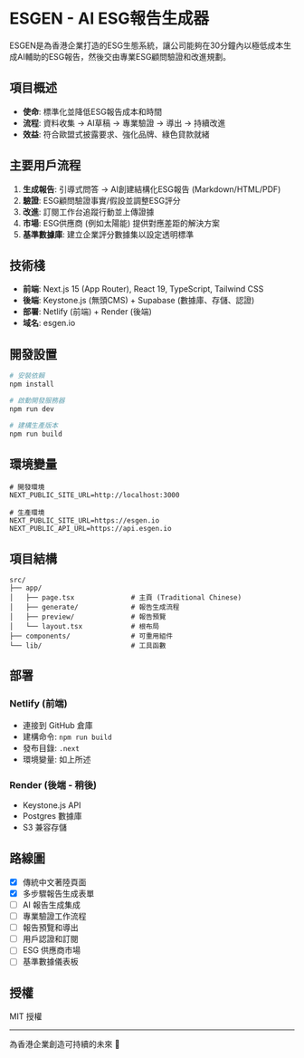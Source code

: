 # ESGEN - AI ESG報告生成器

ESGEN是為香港企業打造的ESG生態系統，讓公司能夠在30分鐘內以極低成本生成AI輔助的ESG報告，然後交由專業ESG顧問驗證和改進規劃。

## 項目概述

- **使命**: 標準化並降低ESG報告成本和時間
- **流程**: 資料收集 → AI草稿 → 專業驗證 → 導出 → 持續改進
- **效益**: 符合歐盟式披露要求、強化品牌、綠色貸款就緒

## 主要用戶流程

1. **生成報告**: 引導式問答 → AI創建結構化ESG報告 (Markdown/HTML/PDF)
2. **驗證**: ESG顧問驗證事實/假設並調整ESG評分
3. **改進**: 訂閱工作台追蹤行動並上傳證據
4. **市場**: ESG供應商 (例如太陽能) 提供對應差距的解決方案
5. **基準數據庫**: 建立企業評分數據集以設定透明標準

## 技術棧

- **前端**: Next.js 15 (App Router), React 19, TypeScript, Tailwind CSS
- **後端**: Keystone.js (無頭CMS) + Supabase (數據庫、存儲、認證)
- **部署**: Netlify (前端) + Render (後端)
- **域名**: esgen.io

## 開發設置

```bash
# 安裝依賴
npm install

# 啟動開發服務器
npm run dev

# 建構生產版本
npm run build
```

## 環境變量

```env
# 開發環境
NEXT_PUBLIC_SITE_URL=http://localhost:3000

# 生產環境
NEXT_PUBLIC_SITE_URL=https://esgen.io
NEXT_PUBLIC_API_URL=https://api.esgen.io
```

## 項目結構

```
src/
├── app/
│   ├── page.tsx              # 主頁 (Traditional Chinese)
│   ├── generate/             # 報告生成流程
│   ├── preview/              # 報告預覽
│   └── layout.tsx            # 根布局
├── components/               # 可重用組件
└── lib/                      # 工具函數
```

## 部署

### Netlify (前端)
- 連接到 GitHub 倉庫
- 建構命令: `npm run build`
- 發布目錄: `.next`
- 環境變量: 如上所述

### Render (後端 - 稍後)
- Keystone.js API
- Postgres 數據庫
- S3 兼容存儲

## 路線圖

- [x] 傳統中文著陸頁面
- [x] 多步驟報告生成表單
- [ ] AI 報告生成集成
- [ ] 專業驗證工作流程
- [ ] 報告預覽和導出
- [ ] 用戶認證和訂閱
- [ ] ESG 供應商市場
- [ ] 基準數據儀表板

## 授權

MIT 授權

---

為香港企業創造可持續的未來 🌱